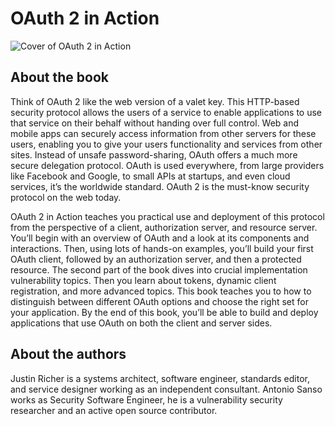 # OAuth 2 in Action

![Cover of OAuth 2 in Action](https://images.manning.com/255/340/resize/book/b/16faa4f-72db-4fdc-be33-c9c3400aae7f/Richer-OAuth2-HI-MEAP.png)

## About the book

Think of OAuth 2 like the web version of a valet key. This HTTP-based security protocol allows the users of a service to enable applications to use that service on their behalf without handing over full control. Web and mobile apps can securely access information from other servers for these users, enabling you to give your users functionality and services from other sites. Instead of unsafe password-sharing, OAuth offers a much more secure delegation protocol. OAuth is used everywhere, from large providers like Facebook and Google, to small APIs at startups, and even cloud services, it’s the worldwide standard. OAuth 2 is the must-know security protocol on the web today.

OAuth 2 in Action teaches you practical use and deployment of this protocol from the perspective of a client, authorization server, and resource server. You’ll begin with an overview of OAuth and a look at its components and interactions. Then, using lots of hands-on examples, you’ll build your first OAuth client, followed by an authorization server, and then a protected resource. The second part of the book dives into crucial implementation vulnerability topics. Then you learn about tokens, dynamic client registration, and more advanced topics. This book teaches you to how to distinguish between different OAuth options and choose the right set for your application. By the end of this book, you’ll be able to build and deploy applications that use OAuth on both the client and server sides.

## About the authors

Justin Richer is a systems architect, software engineer, standards editor, and service designer working as an independent consultant. Antonio Sanso works as Security Software Engineer, he is a vulnerability security researcher and an active open source contributor.
